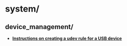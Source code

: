 
# system/

## device_management/

* [**Instructions on creating a udev rule for a USB device**](device_management/create-usb-device-udev-rule-instructions.txt)

